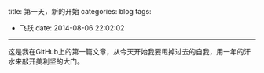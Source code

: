title: 第一天，新的开始
categories: blog
tags:
   - 飞跃
date: 2014-08-06 22:02:02
---
这是我在GitHub上的第一篇文章，从今天开始我要甩掉过去的自我，用一年的汗水来敲开美利坚的大门。